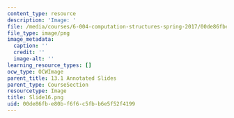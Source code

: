 ```yaml
---
content_type: resource
description: 'Image: '
file: /media/courses/6-004-computation-structures-spring-2017/00de86fbe80bf6f6c5fbb6e5f52f4199_Slide16.png
file_type: image/png
image_metadata:
  caption: ''
  credit: ''
  image-alt: ''
learning_resource_types: []
ocw_type: OCWImage
parent_title: 13.1 Annotated Slides
parent_type: CourseSection
resourcetype: Image
title: Slide16.png
uid: 00de86fb-e80b-f6f6-c5fb-b6e5f52f4199
---
```

